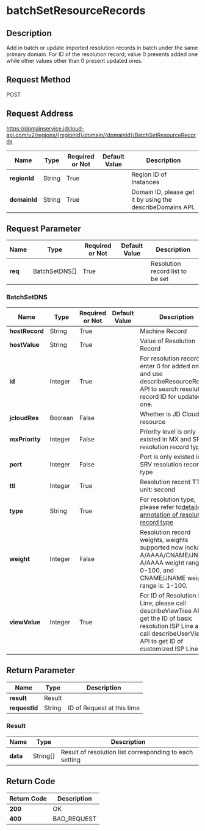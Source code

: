 # batchSetResourceRecords


## Description
Add in batch or update imported resolution records in batch under the same primary domain.
For ID of the resolution record, value 0 presents added one while other values other than 0 present updated ones.


## Request Method
POST

## Request Address
https://domainservice.jdcloud-api.com/v2/regions/{regionId}/domain/{domainId}/BatchSetResourceRecords

|Name|Type|Required or Not|Default Value|Description|
|---|---|---|---|---|
|**regionId**|String|True| |Region ID of Instances|
|**domainId**|String|True| |Domain ID, please get it by using the describeDomains API.|

## Request Parameter
|Name|Type|Required or Not|Default Value|Description|
|---|---|---|---|---|
|**req**|BatchSetDNS[]|True| |Resolution record list to be set|

### BatchSetDNS
|Name|Type|Required or Not|Default Value|Description|
|---|---|---|---|---|
|**hostRecord**|String|True| |Machine Record|
|**hostValue**|String|True| |Value of Resolution Record|
|**id**|Integer|True| |For resolution record ID, enter 0 for added one and use describeResourceRecord API to search resolution record ID for updated one.|
|**jcloudRes**|Boolean|False| |Whether is JD Cloud resource|
|**mxPriority**|Integer|False| |Priority level is only existed in MX and SRV resolution record types|
|**port**|Integer|False| |Port is only existed in SRV resolution record type|
|**ttl**|Integer|True| |Resolution record TTL, unit: second|
|**type**|String|True| |For resolution type, please refer to<a href="https://docs.jdcloud.com/en/jd-cloud-dns/detailed-interpretation-of-parsed-records">detailed annotation of resolution record type</a>|
|**weight**|Integer|False| |Resolution record weights, weights supported now include: A/AAAA/CNAME/JNAME, A/AAAA weight range is: 0-100, and CNAME/JNAME weight range is: 1-100.|
|**viewValue**|Integer|True| |For ID of Resolution ISP Line, please call describeViewTree API to get the ID of basic resolution ISP Line and call describeUserView API to get ID of customized ISP Line.|

## Return Parameter
|Name|Type|Description|
|---|---|---|
|**result**|Result| |
|**requestId**|String|ID of Request at this time|

### Result
|Name|Type|Description|
|---|---|---|
|**data**|String[]|Result of resolution list corresponding to each setting|

## Return Code
|Return Code|Description|
|---|---|
|**200**|OK|
|**400**|BAD_REQUEST|
